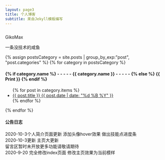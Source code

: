 ```yaml
---
layout: page3
title: 个人博客
subtitle: 来自Jekyll模板编写
---
```

<div>
<div class="box12 div-shadow div-radius">
<div class="bg22"></div>
<div class="div-ai-center div-fd-column  div-stWidth">
<div class="mar-zero">
<img src="https://i.loli.net/2020/07/10/tW2fu3hFmGZVgJQ.jpg" alt="">
</div>
<p>GikoMax</p>
<p>一条没技术的咸鱼</p>
</div>

</div>
</div>
<div class="cs1 cs2 mar-zero div-shadow">
{% assign postsCategory = site.posts | group_by_exp:"post", "post.categories"  %}
{% for category in postsCategory %}
<h4 class="post-teaser__month">
<strong>
{% if category.name %} 
- - - - -  {{ category.name }} - - - - - 
{% else %} 
{{ Print }} 
{% endif %}
</strong>
</h4>
<ul class="list-posts">
{% for post in category.items %}
<li class="post-teaser">
<a href="{{ post.url | prepend: site.baseurl }}">
<span class="post-teaser__title">{{ post.title }}</span>
<span class="post-teaser__date">{{ post.date | date: "%d %B %Y" }}</span>
</a>
</li>
{% endfor %}
</ul>
{% endfor %}
</div>
<div>
<div class="box1231 div-shadow div-radius">
 <h4 class="as1">公告日志</h4>
 <div>2020-10-3个人简介页面更新 添加头像hover效果 做出技能点进度条
 <br>2020-10-3更新 主页大更新<br>留言区暂时未开放更多功能请敬请期待
 <br>2020-9-20 完全修改index页面 修改主页效果为当前模样

 </div>
</div>
</div>
